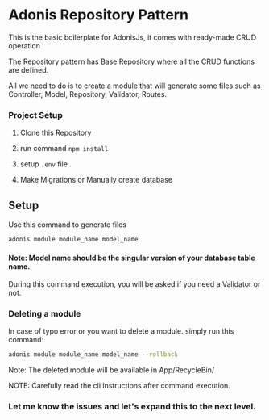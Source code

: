 # Adonis Repository Pattern

This is the basic boilerplate for AdonisJs, it comes with ready-made CRUD operation

The Repository pattern has Base Repository where all the CRUD functions are defined. 

All we need to do is to create a module that will generate some files such as Controller, Model, Repository, Validator, Routes.

### Project Setup
1. Clone this Repository

2. run command `npm install`

3. setup `.env` file

4. Make Migrations or Manually create database

## Setup
Use this command to generate files

```bash
adonis module module_name model_name
```

#### Note: Model name should be the singular version of your database table name.

During this command execution, you will be asked if you need a Validator or not.


### Deleting a module
In case of typo error or you want to delete a module. simply run this command:

```bash
adonis module module_name model_name --rollback
```
Note: The deleted module will be available in App/RecycleBin/

NOTE: Carefully read the cli instructions after command execution.

### Let me know the issues and let's expand this to the next level.
